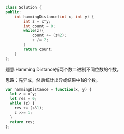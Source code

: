 ```cpp
class Solution {
public:
    int hammingDistance(int x, int y) {
        int z = x^y;
        int count = 0;
        while(z){
            count += (z%2);
            z /= 2;
        }
        return count;
    }
};
```

题意:Hamming Distance指两个数二进制不同位数的个数。

思路：先异或，然后统计出异或结果中1的个数。

```js
var hammingDistance = function(x, y) {
  let z = x^y;
  let res = 0;
  while (z) {
    res += (z&1);
    z >>= 1;
  }
  return res;
};
```

